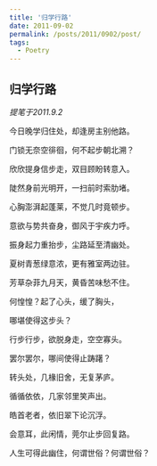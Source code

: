 ```yaml
---
title: '归学行路'
date: 2011-09-02
permalink: /posts/2011/0902/post/
tags:
  - Poetry
---
```


归学行路
------
*提笔于2011.9.2*

今日晚学归住处，却逢房主别他路。

门锁无奈空徘徊，何不起步朝北溯？

欣欣提身信步走，双目顾盼转意入。

陡然身前光明开，一扫前时索肋堵。

心胸澎湃起蓬莱，不觉几时竟顿步。

意欲与势共奋身，御风于宇疾力呼。

振身起力重抬步，尘路延至清幽处。

夏树青葱绿意浓，更有雅室两边驻。

芳草杂菲九月天，黄昏苦味愁不住。

何惶惶？起了心头，缓了胸头，

哪堪使得这步头？

行步行步，欲脱身走，空空寡头。

罢尔罢尔，哪间使得止踌躇？

转头处，几椽旧舍，无复茅庐。

循循依依，几家邻里笑声出。

皓首老者，依旧翠下论沉浮。

会意耳，此闲情，莞尔止步回复路。

人生可得此幽住，何谓世俗？何谓世俗？
